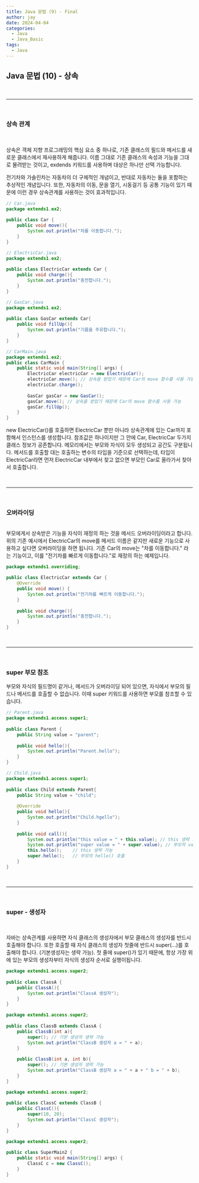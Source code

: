 ```yaml
---
title: Java 문법 (9) - Final
author: jay
date: 2024-04-04
categories:
  - Java
  - Java_Basic
tags:
  - Java
---
```

## **Java 문법 (10) - 상속**


<br />
 
---

<br/>


### **상속 관계** 
<br/>

상속은 객체 지향 프로그래밍의 핵심 요소 중 하나로, 기존 클래스의 필드와 메서드를 새로운 클래스에서 재사용하게 해줍니다. 이름 그대로 기존 클래스의 속성과 기능을 그대로 물려받는 것이고, exdends 키워드를 사용하며 대상은 하나만 선택 가능합니다.

전기차와 가솔린차는 자동차의 더 구체적인 개념이고, 반대로 자동차는 둘을 포함하는 추상적인 개념입니다. 또한, 자동차의 이동, 문을 열기, 시동걸기 등 공통 기능이 있기 때문에 이런 경우 상속관계를 사용하는 것이 효과적입니다.

```java
// Car.java
package extends1.ex2;  
  
public class Car {  
    public void move(){  
        System.out.println("차를 이동합니다.");  
    }  
}

// ElectricCar.java
package extends1.ex2;  
  
public class ElectricCar extends Car {  
    public void charge(){  
        System.out.println("충전합니다.");  
    }  
}

// GasCar.java
package extends1.ex2;  
  
public class GasCar extends Car{  
    public void fillUp(){  
        System.out.println("기름을 주유합니다.");  
    }  
}

// CarMain.java
package extends1.ex2;  
public class CarMain {  
    public static void main(String[] args) {  
        ElectricCar electricCar = new ElectricCar();  
        electricCar.move(); // 상속을 받았기 때문에 Car의 move 함수를 사용 가능  
        electricCar.charge();  
  
        GasCar gasCar = new GasCar();  
        gasCar.move(); // 상속을 받았기 때문에 Car의 move 함수를 사용 가능  
        gasCar.fillUp();  
    }  
}
```


new ElectricCar()를 호출하면 ElectricCar 뿐만 아니라 상속관계에 있는 Car까지 포함해서 인스턴스를 생성합니다. 참조값은 하나이지만 그 안에 Car, ElectricCar 두가지 클래스 정보가 공존합니다. 메모리에서는 부모와 자식이 모두 생성되고 공간도 구분됩니다. 
메서드를 호출할 대는 호출하는 변수의 타입을 기준으로 선택하는데, 타입이 ElectricCar라면 먼저 ElectricCar 내부에서 찾고 없으면 부모인 Car로 올라가서 찾아서 호출합니다.



<br />
 
---

<br/>

### **오버라이딩**
<br/>
부모에게서 상속받은 기능을 자식이 재정의 하는 것을 메서드 오버라이딩이라고 합니다. 
위의 기존 예시에서 ElectricCar의 move를 메서드 이름은 같지만 새로운 기능으로 사용하고 싶다면 오버라이딩을 하면 됩니다. 기존 Car의 move는 "차를 이동합니다." 라는 기능이고, 이를 "전기차를 빠르게 이동합니다."로 재정의 하는 예제입니다.

```java
package extends1.overriding;  
  
public class ElectricCar extends Car {  
    @Override  
    public void move() {  
        System.out.println("전기차를 빠르게 이동합니다.");  
    }  
  
    public void charge(){  
        System.out.println("충전합니다.");  
    }  
}
```




<br />
 
---

<br/>

### **super 부모 참조**

부모와 자식의 필드명이 같거나, 메서드가 오버라이딩 되어 있으면, 자식에서 부모의 필드나 메서드를 호출할 수 없습니다. 이때 super 키워드를 사용하면 부모를 참조할 수 있습니다.


```java
// Parent.java
package extends1.access.super1;  
  
public class Parent {  
    public String value = "parent";  
  
    public void hello(){  
        System.out.println("Parent.hello");  
    }  
}

// Child.java
package extends1.access.super1;  
  
public class Child extends Parent{  
    public String value = "child";  
  
    @Override  
    public void hello(){  
        System.out.println("Child.hgello");  
    }  
  
    public void call(){  
        System.out.println("this value = " + this.value); // this 생략 가능  
        System.out.println("super value = " + super.value); // 부모의 value  
        this.hello();    // this 생략 가능
        super.hello();   // 부모의 hello() 호출
    }  
}
```



<br />
 
---

<br/>

### **super - 생성자**
<br/>

자바는 상속관계를 사용하면 자식 클래스의 생성자에서 부모 클래스의 생성자를 반드시 호출해야 합니다. 또한 호출할 때 자식 클래스의 생성자 첫줄에 반드시 super(...)를 호출해야 합니다. (기본생성자는 생략 가능). 첫 줄에 super()가 있기 때문에, 항상 가장 위에 있는 부모의 생성자부터 자식의 생성자 순서로 실행이됩니다.


```java
package extends1.access.super2;  
  
public class ClassA {  
    public ClassA(){  
        System.out.println("ClassA 생성자");  
    }  
}

package extends1.access.super2;  
  
public class ClassB extends ClassA {  
    public ClassB(int a){  
        super(); // 기본 생성자 생략 가능  
        System.out.println("ClassB 생성자 a = " + a);  
    }  
  
    public ClassB(int a, int b){  
        super(); // 기본 생성자 생략 가능  
        System.out.println("ClassB 생성자 a = " + a + " b = " + b);  
    }  
}

package extends1.access.super2;  
  
public class ClassC extends ClassB {  
    public ClassC(){  
        super(10, 20);  
        System.out.println("ClassC 생성자");  
    }  
}

package extends1.access.super2;  
  
public class SuperMain2 {  
    public static void main(String[] args) {  
        ClassC c = new ClassC();  
    }  
}
```